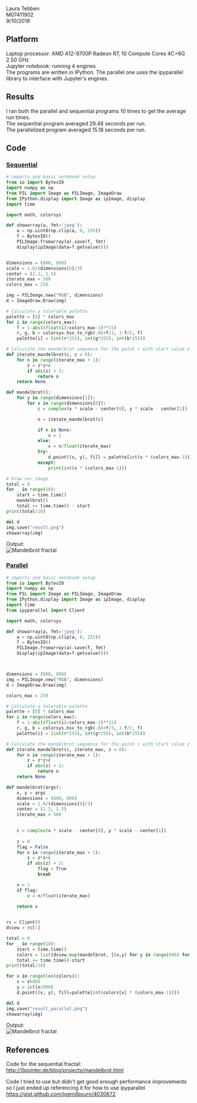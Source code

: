 Laura Tebben  
M07411902  
9/10/2018

## Platform
Laptop processor: AMD A12-9700P Radeon R7, 10 Compute Cores 4C+6G 2.50 GHz  
Jupyter notebook: running 4 engines     
The programs are written in IPython. The parallel one uses the ipyparallel library to interface with Jupyter's engines.

## Results
I ran both the parallel and sequential programs 10 times to get the average run times.    
The sequential program averaged 29.48 seconds per run.  
The parallelized program averaged 15.18 seconds per run.  

## Code
### [Sequential](./fractal.ipynb)
``` python
# imports and basic notebook setup
from io import BytesIO
import numpy as np
from PIL import Image as PILImage, ImageDraw
from IPython.display import Image as ipImage, display
import time

import math, colorsys

def showarray(a, fmt='jpeg'):
    a = np.uint8(np.clip(a, 0, 255))
    f = BytesIO()
    PILImage.fromarray(a).save(f, fmt)
    display(ipImage(data=f.getvalue()))


dimensions = (800, 800)
scale = 1.0/(dimensions[0]/3)
center = (2.2, 1.5)   
iterate_max = 500
colors_max = 250

img = PILImage.new("RGB", dimensions)
d = ImageDraw.Draw(img)

# Calculate a tolerable palette
palette = [0] * colors_max
for i in range(colors_max):
    f = 1-abs((float(i)/colors_max-1)**15)
    r, g, b = colorsys.hsv_to_rgb(.66+f/3, 1-f/2, f)
    palette[i] = (int(r*255), int(g*255), int(b*255))

# Calculate the mandelbrot sequence for the point c with start value z
def iterate_mandelbrot(c, z = 0):
    for n in range(iterate_max + 1):
        z = z*z+c
        if abs(z) > 2:
            return n
    return None

def mandelbrot():
    for y in range(dimensions[1]):
        for x in range(dimensions[0]):
            c = complex(x * scale - center[0], y * scale - center[1])

            n = iterate_mandelbrot(c)

            if n is None:
                v = 1
            else:
                v = n/float(iterate_max)
            try:
                d.point((x, y), fill = palette[int(v * (colors_max-1))])
            except:
                print(int(v * (colors_max-1)))

# Draw our image
total = 0
for _ in range(10):
    start = time.time()
    mandelbrot()
    total += time.time() - start
print(total/10)

del d
img.save("result.png")
showarray(img)
```
Output:  
![Mandelbrot fractal](result_sequential.png "Sequential")

### [Parallel](./fractal_parallel.ipynb)
``` python
# imports and basic notebook setup
from io import BytesIO
import numpy as np
from PIL import Image as PILImage, ImageDraw
from IPython.display import Image as ipImage, display
import time
from ipyparallel import Client

import math, colorsys

def showarray(a, fmt='jpeg'):
    a = np.uint8(np.clip(a, 0, 255))
    f = BytesIO()
    PILImage.fromarray(a).save(f, fmt)
    display(ipImage(data=f.getvalue()))



dimensions = (800, 800)
img = PILImage.new("RGB", dimensions)
d = ImageDraw.Draw(img)

colors_max = 250

# Calculate a tolerable palette
palette = [0] * colors_max
for i in range(colors_max):
    f = 1-abs((float(i)/colors_max-1)**15)
    r, g, b = colorsys.hsv_to_rgb(.66+f/3, 1-f/2, f)
    palette[i] = (int(r*255), int(g*255), int(b*255))

# Calculate the mandelbrot sequence for the point c with start value z
def iterate_mandelbrot(c, iterate_max, z = 0):
    for n in range(iterate_max + 1):
        z = z*z+c
        if abs(z) > 2:
            return n
    return None

def mandelbrot(args):
    x, y = args
    dimensions = (800, 800)
    scale = 1.0/(dimensions[0]/3)
    center = (2.2, 1.5) 
    iterate_max = 500

    
    c = complex(x * scale - center[0], y * scale - center[1])
    
    z = 0
    flag = False
    for n in range(iterate_max + 1):
        z = z*z+c
        if abs(z) > 2:
            flag = True
            break

    v = 1
    if flag:
        v = n/float(iterate_max)
    
    return v


rc = Client()
dview = rc[:]

total = 0
for _ in range(10):
    start = time.time()
    colors = list(dview.map(mandelbrot, [(x,y) for y in range(800) for x in range(800)]))
    total += time.time()-start
print(total/10)

for x in range(len(colors)):
    v = x%800
    y = int(x/800)
    d.point((v, y), fill=palette[int(colors[x] * (colors_max-1))])

del d
img.save("result_parallel.png")
showarray(img)
```
Output:  
![Mandelbrot fractal](result_parallel.png "Parallel")


## References
Code for the sequential fractal:
http://0pointer.de/blog/projects/mandelbrot.html


Code I tried to use but didn't get good enough performance improvements so I just ended up referencing it for how to use ipyparallel
https://gist.github.com/joemilbourn/4030872
